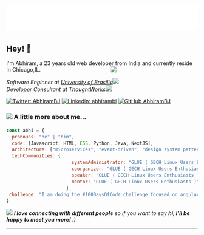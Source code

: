 <h1 align="center">
  <img src="https://raw.githubusercontent.com/abhirambj/abhirambj/main/name.svg" alt="Abhiram B J" />
</h1>

## Hey! 👋
I'm Abhiram, a 23 years old web developer from India and currently reside in Chicago,IL.
<img align='right' src="https://media.giphy.com/media/u2pmTWUi0MXjyrMaVj/giphy.gif" width="230">
<p><em>Software Enginner at <a href="http://www.unb.br">University of Brasilia</a><img src="https://media.giphy.com/media/fYSnHlufseco8Fh93Z/giphy.gif" width="30"></br>Developer Consultant at <a href="https://www.thoughtworks.com">ThoughtWorks</a><img src="https://media.giphy.com/media/WUlplcMpOCEmTGBtBW/giphy.gif" width="30"> 
</em></p>

[![Twitter: AbhiramBJ](https://img.shields.io/twitter/follow/el3ctr9n?style=social)](https://twitter.com/EL3CTR9N)
[![Linkedin: abhirambj](https://img.shields.io/badge/-abhirambj-blue?style=flat-square&logo=Linkedin&logoColor=white&link=https://www.linkedin.com/in/thaianebraga/)](https://www.linkedin.com/in/abhirambj/)
[![GitHub AbhiramBJ](https://img.shields.io/github/followers/abhirambj?label=follow&style=social)](https://github.com/abhirambj)


### <img src="https://media.giphy.com/media/VgCDAzcKvsR6OM0uWg/giphy.gif" width="50"> A little more about me...  

```javascript
const abhi = {
  pronouns: "he" | "him",
  code: [Javascript, HTML, CSS, Python, Java, NextJS],
  architecture: ["microservices", "event-driven", "design system pattern"],
  techCommunities: {
                        systemAdministrator: "GLUE ( GECH Linux Users Enthusiasts )"
                        coorganizer: "GLUE ( GECH Linux Users Enthusiasts )",
                        speaker: "GLUE ( GECH Linux Users Enthusiasts )",
                        mentor: "GLUE ( GECH Linux Users Enthusiasts )"
                      },
 challenge: "I am doing the #100DaysOfCode challenge focused on angularJS"
}
```

<img src="https://media.giphy.com/media/LnQjpWaON8nhr21vNW/giphy.gif" width="60"> <em><b>I love connecting with different people</b> so if you want to say <b>hi, I'll be happy to meet you more!</b> :)</em>

---
